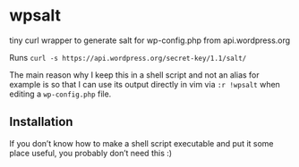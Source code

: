 # wpsalt

tiny curl wrapper to generate salt for wp-config.php from api.wordpress.org

Runs `curl -s https://api.wordpress.org/secret-key/1.1/salt/`

The main reason why I keep this in a shell script and not an alias for example
is so that I can use its output directly in vim via `:r !wpsalt` when editing
a `wp-config.php` file.

## Installation

If you don’t know how to make a shell script executable and put it some place
useful, you probably don’t need this :)

